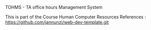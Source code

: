 TOHMS - TA office hours Management System

This is part of the Course Human Computer Resources
References :
https://github.com/jannunzi/web-dev-template.git

